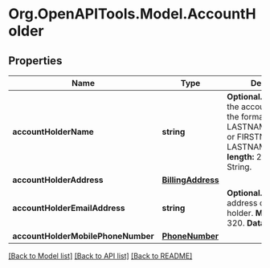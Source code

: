 # Org.OpenAPITools.Model.AccountHolder

## Properties

Name | Type | Description | Notes
------------ | ------------- | ------------- | -------------
**accountHolderName** | **string** | __Optional.__ The name of the account holder in the format LASTNAME/FIRSTNAME or FIRSTNAME LASTNAME. __Max length:__ 27. __Data Type:__ String.  | [optional] 
**accountHolderAddress** | [**BillingAddress**](BillingAddress.md) |  | [optional] 
**accountHolderEmailAddress** | **string** | __Optional.__ The e-mail address of the account holder. __Max length:__ 320. __Data Type:__ String.  | [optional] 
**accountHolderMobilePhoneNumber** | [**PhoneNumber**](PhoneNumber.md) |  | [optional] 

[[Back to Model list]](../README.md#documentation-for-models) [[Back to API list]](../README.md#documentation-for-api-endpoints) [[Back to README]](../README.md)

